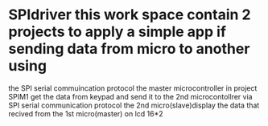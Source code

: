 # SPIdriver this work space contain 2 projects to apply a simple app if sending data from micro to another using 
the SPI serial commuincation protocol 
the master microcontroller in project SPIM1  get the data from keypad and send it to the 2nd microcontollrer via SPI serial communication protocol
the 2nd micro(slave)display the data that recived from the 1st micro(master) on lcd 16*2 
